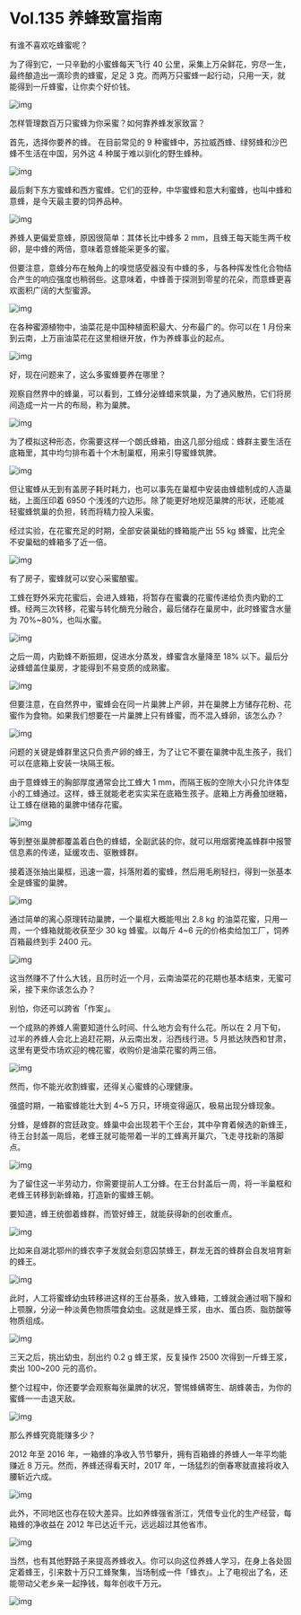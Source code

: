 # Vol.135 养蜂致富指南

有谁不喜欢吃蜂蜜呢？


为了得到它，一只辛勤的小蜜蜂每天飞行 40 公里，采集上万朵鲜花，穷尽一生，最终酿造出一滴珍贵的蜂蜜，足足 3 克。而两万只蜜蜂一起行动，只用一天，就能得到一斤蜂蜜，让你卖个好价钱。



![img](https://cdn.jsdelivr.net/gh/just-prog/static/img/202109112203636.jpeg)

怎样管理数百万只蜜蜂为你采蜜？如何靠养蜂发家致富？

首先，选择你要养的蜂。 在目前常见的 9 种蜜蜂中，苏拉威西蜂、绿努蜂和沙巴蜂不生活在中国，另外这 4 种属于难以驯化的野生蜂种。

![img](https://cdn.jsdelivr.net/gh/just-prog/static/img/202109112206359.gif)

最后剩下东方蜜蜂和西方蜜蜂。它们的亚种，中华蜜蜂和意大利蜜蜂，也叫中蜂和意蜂，是今天最主要的饲养品种。

![img](https://cdn.jsdelivr.net/gh/just-prog/static/img/202109112205432.jpeg)

养蜂人更偏爱意蜂，原因很简单：其体长比中蜂多 2 mm，且蜂王每天能生两千枚卵，是中蜂的两倍，意味着意蜂能采更多的蜜。

但要注意，意蜂分布在触角上的嗅觉感受器没有中蜂的多，与各种挥发性化合物结合产生的响应强度也稍弱些。这意味着，中蜂善于探测到零星的花朵，而意蜂更喜欢面积广阔的大型蜜源。

![img](https://cdn.jsdelivr.net/gh/just-prog/static/img/202109112205245.jpeg)

在各种蜜源植物中，油菜花是中国种植面积最大、分布最广的。你可以在 1 月份来到云南，上万亩油菜花在这里相继开放，作为养蜂事业的起点。

![img](https://cdn.jsdelivr.net/gh/just-prog/static/img/202109112205977.jpeg)

好，现在问题来了，这么多蜜蜂要养在哪里？

观察自然界中的蜂巢，可以看到，工蜂分泌蜂蜡来筑巢，为了通风散热，它们将房间造成一片一片的布局，称为巢脾。

![img](https://cdn.jsdelivr.net/gh/just-prog/static/img/202109112203712.jpeg)

为了模拟这种形态，你需要这样一个朗氏蜂箱，由这几部分组成：蜂群主要生活在底箱里，其中均匀排布着十个木制巢框，用来引导蜜蜂筑脾。

![img](https://cdn.jsdelivr.net/gh/just-prog/static/img/202109112205811.jpeg)

但让蜜蜂从无到有盖房子耗时耗力，也可以事先在巢框中安装由蜂蜡制成的人造巢础，上面压印着 6950 个浅浅的六边形。除了能更好地规范巢脾的形状，还能减轻蜜蜂筑巢的负担，转而将精力投入采蜜。

经过实验，在花蜜充足的时期，全部安装巢础的蜂箱能产出 55 kg 蜂蜜，比完全不安巢础的蜂箱多了近一倍。

![img](https://cdn.jsdelivr.net/gh/just-prog/static/img/202109112203974.jpeg)

有了房子，蜜蜂就可以安心采蜜酿蜜。

工蜂在野外采完花蜜后，会进入蜂箱，将暂存在蜜囊的花蜜传递给负责内勤的工蜂。经两三次转移，花蜜与转化酶充分融合，最后储存在巢房中，此时蜂蜜含水量为 70%~80%，也叫水蜜。

![img](https://cdn.jsdelivr.net/gh/just-prog/static/img/202109112206935.jpeg)

之后一周，内勤蜂不断振翅，促进水分蒸发，蜂蜜含水量降至 18% 以下。最后分泌蜂蜡盖住巢房，才能得到不易变质的成熟蜜。

![img](https://cdn.jsdelivr.net/gh/just-prog/static/img/202109112203972.jpeg)

但要注意，在自然界中，蜜蜂会在同一片巢脾上产卵，并在巢脾上方储存花粉、花蜜作为食物。如果我们想要在一片巢脾上只有蜂蜜，而不混入蜂卵，该怎么办？

![img](https://cdn.jsdelivr.net/gh/just-prog/static/img/202109112203396.jpeg)

问题的关键是蜂群里这只负责产卵的蜂王，为了让它不要在巢脾中乱生孩子，我们可以在底箱上安装一块隔王板。

由于意蜂蜂王的胸部厚度通常会比工蜂大 1 mm，而隔王板的空隙大小只允许体型小的工蜂通过。这样，蜂王就能老老实实呆在底箱生孩子。底箱上方再叠加继箱，让工蜂在继箱的巢脾中储存花蜜。

![img](https://cdn.jsdelivr.net/gh/just-prog/static/img/202109112207709.jpeg)

等到整张巢脾都覆盖着白色的蜂蜡，全副武装的你，就可以用烟雾掩盖蜂群中报警信息素的传递，延缓攻击、驱散蜂群。

接着逐张抽出巢框，迅速一震，抖落附着的蜜蜂，然后用毛刷轻扫，得到一张基本全是蜂蜜的巢脾。

![img](https://cdn.jsdelivr.net/gh/just-prog/static/img/202109112203885.jpeg)

通过简单的离心原理转动巢脾，一个巢框大概能甩出 2.8 kg 的油菜花蜜，只用一周，一个蜂箱就能收获至少 30 kg 蜂蜜。以每斤 4~6 元的价格卖给加工厂，饲养百箱最终到手 2400 元。

![img](https://cdn.jsdelivr.net/gh/just-prog/static/img/202109112203978.gif)

这当然赚不了什么大钱，且历时近一个月，云南油菜花的花期也基本结束，无蜜可采，接下来你该怎么办？

别怕，你还可以跨省「作案」。

一个成熟的养蜂人需要知道什么时间、什么地方会有什么花。所以在 2 月下旬，过半的养蜂人会北上追赶花期，从云南出发，沿西线行进。5 月抵达陕西和甘肃，这里有更受市场欢迎的槐花蜜，收购价是油菜花蜜的两三倍。

![img](https://cdn.jsdelivr.net/gh/just-prog/static/img/202109112203970.jpeg)

然而，你不能光收割蜂蜜，还得关心蜜蜂的心理健康。

强盛时期，一箱蜜蜂能壮大到 4~5 万只，环境变得逼仄，极易出现分蜂现象。

分蜂，是蜂群的宫廷政变。蜂巢中会出现若干个王台，其中孕育着候选的新蜂王，待王台封盖一周后，老蜂王就可能带着一半的工蜂离开巢穴，飞走寻找新的落脚点。

![img](https://cdn.jsdelivr.net/gh/just-prog/static/img/202109112203573.jpeg)

为了留住这一半劳动力，你需要提前人工分蜂。在王台封盖后一周，将一半巢框和老蜂王转移到新蜂箱，打造新的蜜蜂王朝。

要知道，蜂王统御着蜂群，而管好蜂王，就能获得新的创收重点。

![img](https://cdn.jsdelivr.net/gh/just-prog/static/img/202109112203748.jpeg)

比如来自湖北鄂州的蜂农李子发就会刻意囚禁蜂王，群龙无首的蜂群会自发培育新的蜂王。

![img](https://cdn.jsdelivr.net/gh/just-prog/static/img/202109112203354.gif)

此时，人工将蜜蜂幼虫转移进这样的王台基条，放入蜂箱，工蜂就会通过咽下腺和上颚腺，分泌一种淡黄色物质喂食幼虫。这就是蜂王浆，由水、蛋白质、脂肪酸等物质组成。

![img](https://cdn.jsdelivr.net/gh/just-prog/static/img/202109112203431.jpeg)

三天之后，挑出幼虫，刮出约 0.2 g 蜂王浆，反复操作 2500 次得到一斤蜂王浆，卖出 100~200 元的高价。

整个过程中，你还要学会观察每张巢脾的状况，警惕蜂螨寄生、胡蜂袭击，为你的蜜蜂一一击退天敌。

![img](https://cdn.jsdelivr.net/gh/just-prog/static/img/202109112204957.jpeg)

那么养蜂究竟能赚多少？

2012 年至 2016 年，一箱蜂的净收入节节攀升，拥有百箱蜂的养蜂人一年平均能赚近 8 万元。然而，养蜂还得看天时，2017 年，一场猛烈的倒春寒就直接将收入腰斩近六成。

![img](https://cdn.jsdelivr.net/gh/just-prog/static/img/202109112203514.jpeg)

此外，不同地区也存在较大差异。比如养蜂强省浙江，凭借专业化的生产经营，每箱蜂的净收益在 2012 年已达近千元，远远超过其他省市。

![img](https://cdn.jsdelivr.net/gh/just-prog/static/img/202109112203956.jpeg)

当然，也有其他野路子来提高养蜂收入。你可以向这位养蜂人学习，在身上各处固定着蜂王，引来数十万只工蜂聚集，当场制成一件「蜂衣」。上了电视出了名，还能带动父老乡亲一起挣钱，每年创收千万元。

![img](https://cdn.jsdelivr.net/gh/just-prog/static/img/202109112203315.jpeg)
